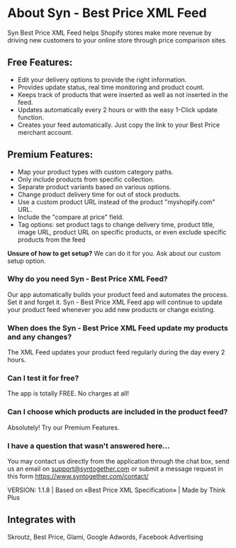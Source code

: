 
# About Syn - Best Price XML Feed

Syn Best Price XML Feed helps Shopify stores make more revenue by driving new customers to your online store through price comparison sites.

## Free Features:

- Edit your delivery options to provide the right information.
- Provides update status, real time monitoring and product count.
- Keeps track of products that were inserted as well as not inserted in the feed.
- Updates automatically every 2 hours or with the easy 1-Click update function.
- Creates your feed automatically. Just copy the link to your Best Price merchant account.

## Premium Features:

- Map your product types with custom category paths.
- Only include products from specific collection.
- Separate product variants based on various options.
- Change product delivery time for out of stock products.
- Use a custom product URL instead of the product "myshopify.com" URL.
- Include the "compare at price" field.
- Tag options: set product tags to change delivery time, product title, image URL, product URL on specific products, or even exclude specific products from the feed

**Unsure of how to get setup?** We can do it for you. Ask about our custom setup option.

### Why do you need Syn - Best Price XML Feed?

Our app automatically builds your product feed and automates the process. Set it and forget it. Syn - Best Price XML Feed app will continue to update your product feed whenever you add new products or change existing.

### When does the Syn - Best Price XML Feed update my products and any changes?

The XML Feed updates your product feed regularly during the day every 2 hours.

### Can I test it for free?

The app is totally FREE. No charges at all!

### Can I choose which products are included in the product feed?

Absolutely! Try our Premium Features.

### I have a question that wasn't answered here...

You may contact us directly from the application through the chat box, send us an email on support@syntogether.com or submit a message request in this form https://www.syntogether.com/contact/

VERSION: 1.1.8 | Based on «Best Price XML Specification» | Made by Think Plus

## Integrates with

Skroutz, Best Price, Glami, Google Adwords, Facebook Advertising 

